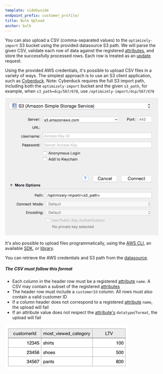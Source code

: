 ```yaml
---
template: sidebyside
endpoint_prefix: customer_profile/
title: Bulk Upload
anchor: bulk
---
```


You can also upload a CSV (comma-separated values) to the `optimizely-import` S3 bucket using the provided datasource S3
path.  We will parse the given CSV, validate each row of data against the registered
[attributes](/rest/reference/#dcp_attributes), and store the successfully processed rows.  Each row is treated as
an [update](/customer-profiles/index.html#update-customer_profile) request.

Using the provided AWS credentials, it's possible to upload CSV files in a variety of ways.  The simplest approach is to
use an S3 client application, such as [Cyberduck](http://www.cyberduck.io/?l=en).
Note: Cyberduck requires the full S3 import path, including both the `optimizely-import` bucket and the given `s3_path`,
for example, when `s3_path=dcp/567/678`, use `/optimizely-import/dcp/567/678`

<img src="/assets/img/dcp/cyberduck_path.png">

It's also possible to upload files programmatically, using the [AWS
CLI](http://docs.aws.amazon.com/cli/latest/userguide/using-s3-commands.html), an available
[SDK](https://aws.amazon.com/tools/), or [library](http://boto3.readthedocs.org/en/latest/reference/services/s3.html).

You can retrieve the AWS credentials and S3 path from the [datasource](/rest/reference/#read-dcpdatasource).

##### The CSV must follow this format
- Each column in the header row must be a registered [attribute](/rest/reference#dcp_attributes) `name`. A CSV
  may contain a subset of the registered [attributes](/rest/reference#dcp_attributes)
- The header row must include a `customerId` column. All rows must also contain a valid customer ID
- If a column header does not correspond to a registered [attribute](/rest/reference#dcp_attributes) `name`, the
  upload will fail
- If an attribute value does not respect the [attribute's](/rest/reference#dcp_attributes) `datatype`/`format`,
  the upload will fail


<img src="/assets/img/dcp/csv.png">
